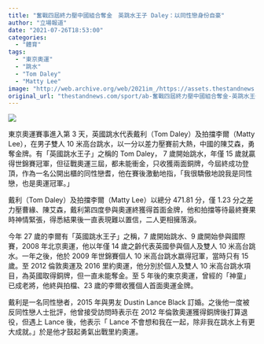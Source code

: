 ```yaml
---
title: "奮戰四屆終力壓中國組合奪金　英跳水王子 Daley：以同性戀身份自豪"
author: "立場報道"
date: "2021-07-26T18:53:00"
categories:
  - "體育"
tags:
  - "東京奧運"
  - "跳水"
  - "Tom Daley"
  - "Matty Lee"
image: "http://web.archive.org/web/2021im_/https://assets.thestandnews.com/media/photos/tom-23.png"
original_url: "thestandnews.com/sport/ab-奮戰四屆終力壓中國組合奪金-英跳水王子-daley以同性戀身份自豪"
---
```

![](http://web.archive.org/web/2021im_/https://assets.thestandnews.com/media/photos/tom-23.png)

東京奧運賽事進入第 3 天，英國跳水代表戴利（Tom Daley）及拍擋李爾（Matty Lee），在男子雙人 10 米高台跳水，以一分以差力壓賽前大熱，中國的陳艾森，勇奪金牌。有「英國跳水王子」之稱的 Tom Daley， 7 歲開始跳水，年僅 15 歲就贏得世錦賽冠軍，但征戰奧運三屆，都未能衝金，只收獲兩面銅牌，今屆終成功登頂，作為一名公開出櫃的同性戀耆，他在賽後激動地指，「我很驕傲地說我是同性戀，也是奧運冠軍。」

戴利（Tom Daley）及拍擋李爾（Matty Lee）以總分 471.81 分，僅 1.23 分之差力壓曹緣、陳艾森，戴利第四度參與奧運終獲得首面金牌，他和拍擋等待最終賽果時神情緊張，得悉結果後一直表現難以置信，二人更相擁落淚。

今年 27 歲的李爾有「英國跳水王子」之稱，7 歲開始跳水、9 歲開始參與國際賽，2008 年北京奧運，他以年僅 14 歲之齡代表英國參與個人及雙人 10 米高台跳水。一年之後，他於 2009 年世錦賽個人 10 米高台跳水嬴得冠軍，當時只有 15 歲。至 2012 倫敦奧運及 2016 里約奧運，他分別於個人及雙人 10 米高台跳水項目，為英國取得銅牌，但一直未能奪金。至 5 年後的東京奧運，曾經的「神童」已成老將，他終與拍檔、23 歲的李爾收獲個人首面奧運金牌。

戴利是一名同性戀者，2015 年與男友 Dustin Lance Black 訂婚。之後他一度被反同性戀人士批評，他曾接受訪問時表示在 2012 年倫敦奧運獲得銅牌後打算退役，但遇上 Lance 後，他表示「 Lance 不會想和我在一起，除非我在跳水上有更大成就。」於是他才鼓起勇氣出戰里約奧運。
